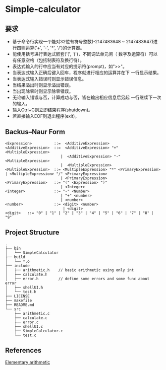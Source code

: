 # Simple-calculator
## 要求

- 基于命令行实现一个能对32位有符号整数(-2147483648 ~ 2147483647)进行四则运算('+', '-', '*', '/')的计算器。
- 能使用括号进行表达式嵌套('(', ')')，不同词法单元间（ 数字及运算符）可以有任意空格（包括制表符及换行符）。
- 表达式输入的行中应当有对应的提示符(prompt)，如">>"。
- 当表达式输入正确后键入回车，程序就进行相应的运算并在下 一行显示结果。
- 当表达式输入错误时则显示错误信息。
- 当结果溢出时则显示溢出错误。
- 当出现除零时则显示除零错误。
- 无论输入错误与否，计算成功与否，皆在输出相应信息后另起 一行继续下一次的输入。
- 输入Ctrl+C则立即结束程序(shutdown)。
- 若直接输入EOF则退出程序(exit)。

## Backus–Naur Form

```
<Expression>          ::=  <AdditiveExpression>
<AdditiveExpression>  ::=  <AdditiveExpression> "+" <MultipleExpression>  	    
                         |  <AdditiveExpression> "-" <MultipleExpression> 
                         |  <MultipleExpression>
<MultipleExpression>  ::= <MultipleExpression> "*" <PrimaryExpression>                                              | <MultipleExpression> "/" <PrimaryExpression> 
                         | <PrimaryExpression>
<PrimaryExpression>   ::= "(" <Expression> ")" 
                         | <Integer>
<Integer>             ::= "-" <Number>
                         | "+" <number>
                         | <number>
<number>              ::= <digit> <number>
                          | <digit>
<digit>   ::= "0" | "1" | "2" | "3" | "4" | "5" | "6" | "7" | "8" | "9"
```

## Project Structure

```
.
├── bin
│   └── SimpleCalculator
├── build
│   └── *.o
├── include
│   ├── arithmetic.h	// basic arithmetic using only int
│   ├── calculate.h
│   ├── error.h 		// define some errors and some func about error
│   ├── shellUI.h
│   └── test.h
├── LICENSE
├── makefile
├── README.md
└── src
    ├── arithmetic.c
    ├── calculate.c
    ├── error.c 
    ├── shellUI.c
    ├── SimpleCalculator.c
    └── test.c
```

## References

[Elementary arithmetic](https://en.wikipedia.org/wiki/Elementary_arithmetic)